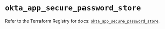 # `okta_app_secure_password_store`

Refer to the Terraform Registry for docs: [`okta_app_secure_password_store`](https://registry.terraform.io/providers/okta/okta/4.12.0/docs/resources/app_secure_password_store).
